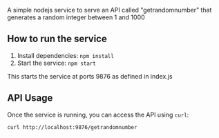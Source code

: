 A simple nodejs service to serve an API called "getrandomnumber" that generates a random integer between 1 and 1000

## How to run the service

1. Install dependencies: `npm install`
2. Start the service: `npm start`

This starts the service at ports 9876 as defined in index.js

## API Usage

Once the service is running, you can access the API using `curl`:

```bash
curl http://localhost:9876/getrandomnumber
```
